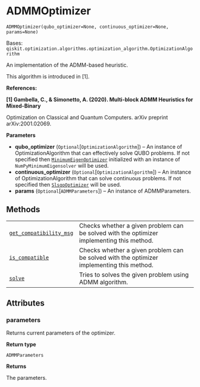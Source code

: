 # ADMMOptimizer

<span id="undefined" />

`ADMMOptimizer(qubo_optimizer=None, continuous_optimizer=None, params=None)`

Bases: `qiskit.optimization.algorithms.optimization_algorithm.OptimizationAlgorithm`

An implementation of the ADMM-based heuristic.

This algorithm is introduced in \[1].

**References:**

**\[1] Gambella, C., & Simonetto, A. (2020). Multi-block ADMM Heuristics for Mixed-Binary**

Optimization on Classical and Quantum Computers. arXiv preprint arXiv:2001.02069.

**Parameters**

*   **qubo\_optimizer** (`Optional`\[`OptimizationAlgorithm`]) – An instance of OptimizationAlgorithm that can effectively solve QUBO problems. If not specified then [`MinimumEigenOptimizer`](qiskit.optimization.algorithms.MinimumEigenOptimizer#qiskit.optimization.algorithms.MinimumEigenOptimizer "qiskit.optimization.algorithms.MinimumEigenOptimizer") initialized with an instance of `NumPyMinimumEigensolver` will be used.
*   **continuous\_optimizer** (`Optional`\[`OptimizationAlgorithm`]) – An instance of OptimizationAlgorithm that can solve continuous problems. If not specified then [`SlsqpOptimizer`](qiskit.optimization.algorithms.SlsqpOptimizer#qiskit.optimization.algorithms.SlsqpOptimizer "qiskit.optimization.algorithms.SlsqpOptimizer") will be used.
*   **params** (`Optional`\[`ADMMParameters`]) – An instance of ADMMParameters.

## Methods

|                                                                                                                                                                                                                                       |                                                                                           |
| ------------------------------------------------------------------------------------------------------------------------------------------------------------------------------------------------------------------------------------- | ----------------------------------------------------------------------------------------- |
| [`get_compatibility_msg`](qiskit.optimization.algorithms.ADMMOptimizer.get_compatibility_msg#qiskit.optimization.algorithms.ADMMOptimizer.get_compatibility_msg "qiskit.optimization.algorithms.ADMMOptimizer.get_compatibility_msg") | Checks whether a given problem can be solved with the optimizer implementing this method. |
| [`is_compatible`](qiskit.optimization.algorithms.ADMMOptimizer.is_compatible#qiskit.optimization.algorithms.ADMMOptimizer.is_compatible "qiskit.optimization.algorithms.ADMMOptimizer.is_compatible")                                 | Checks whether a given problem can be solved with the optimizer implementing this method. |
| [`solve`](qiskit.optimization.algorithms.ADMMOptimizer.solve#qiskit.optimization.algorithms.ADMMOptimizer.solve "qiskit.optimization.algorithms.ADMMOptimizer.solve")                                                                 | Tries to solves the given problem using ADMM algorithm.                                   |

## Attributes

<span id="undefined" />

### parameters

Returns current parameters of the optimizer.

**Return type**

`ADMMParameters`

**Returns**

The parameters.
